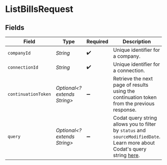 # ListBillsRequest


## Fields

| Field                                                                                                                                                                     | Type                                                                                                                                                                      | Required                                                                                                                                                                  | Description                                                                                                                                                               | Example                                                                                                                                                                   |
| ------------------------------------------------------------------------------------------------------------------------------------------------------------------------- | ------------------------------------------------------------------------------------------------------------------------------------------------------------------------- | ------------------------------------------------------------------------------------------------------------------------------------------------------------------------- | ------------------------------------------------------------------------------------------------------------------------------------------------------------------------- | ------------------------------------------------------------------------------------------------------------------------------------------------------------------------- |
| `companyId`                                                                                                                                                               | *String*                                                                                                                                                                  | :heavy_check_mark:                                                                                                                                                        | Unique identifier for a company.                                                                                                                                          | 8a210b68-6988-11ed-a1eb-0242ac120002                                                                                                                                      |
| `connectionId`                                                                                                                                                            | *String*                                                                                                                                                                  | :heavy_check_mark:                                                                                                                                                        | Unique identifier for a connection.                                                                                                                                       | 2e9d2c44-f675-40ba-8049-353bfcb5e171                                                                                                                                      |
| `continuationToken`                                                                                                                                                       | *Optional<? extends String>*                                                                                                                                              | :heavy_minus_sign:                                                                                                                                                        | Retrieve the next page of results using the continuation token from the previous response.                                                                                | continuationToken=eyJwYWdlIjoyLCJwYWdlU2l6ZSI6MTAwLCJwYWdlQ291bnQiOjExfQ==                                                                                                |
| `query`                                                                                                                                                                   | *Optional<? extends String>*                                                                                                                                              | :heavy_minus_sign:                                                                                                                                                        | Codat query string allows you to filter by `status` and `sourceModifiedDate`. Learn more about Codat's query string [here](https://docs.codat.io/using-the-api/querying). |                                                                                                                                                                           |